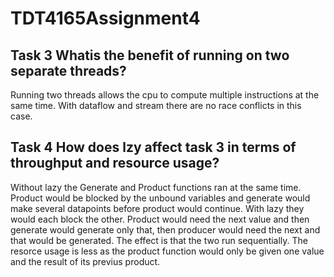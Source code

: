 # TDT4165Assignment4


## Task 3 Whatis the benefit of running on two separate threads?

Running two threads allows the cpu to compute multiple instructions at the same time. With dataflow and stream there are no race conflicts in this case. 

## Task 4 How does lzy affect task 3 in terms of throughput and resource usage?

Without lazy the Generate and Product functions ran at the same time. Product would be blocked by the unbound variables and generate would make several datapoints before product would continue. With lazy they would each block the other. Product would need the next value and then generate would generate only that, then producer would need the next and that would be generated. The effect is that the two run sequentially. The resorce usage is less as the product function would only be given one value and the result of its previus product.
